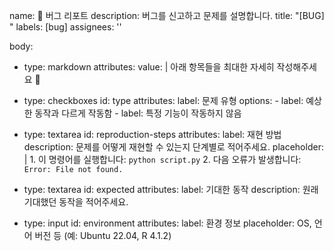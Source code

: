 name: 🐞 버그 리포트
description: 버그를 신고하고 문제를 설명합니다.
title: "[BUG] "
labels: [bug]
assignees: ''

body:
  - type: markdown
    attributes:
      value: |
        아래 항목들을 최대한 자세히 작성해주세요 🙏

  - type: checkboxes
    id: type
    attributes:
      label: 문제 유형
      options:
        - label: 예상한 동작과 다르게 작동함
        - label: 특정 기능이 작동하지 않음

  - type: textarea
    id: reproduction-steps
    attributes:
      label: 재현 방법
      description: 문제를 어떻게 재현할 수 있는지 단계별로 적어주세요.
      placeholder: |
        1. 이 명령어를 실행합니다: `python script.py`
        2. 다음 오류가 발생합니다:
           ```
           Error: File not found.
           ```

  - type: textarea
    id: expected
    attributes:
      label: 기대한 동작
      description: 원래 기대했던 동작을 적어주세요.

  - type: input
    id: environment
    attributes:
      label: 환경 정보
      placeholder: OS, 언어 버전 등 (예: Ubuntu 22.04, R 4.1.2)
